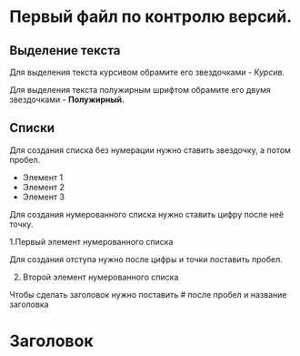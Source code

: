 # Первый файл по контролю версий.


## Выделение текста
Для выделения текста курсивом обрамите его звездочками - *Курсив.*

Для выделения текста полужирным шрифтом обрамите его двумя звездочками - **Полужирный.**

## Списки
Для создания списка без нумерации нужно ставить звездочку, а потом пробел.
* Элемент 1
* Элемент 2
* Элемент 3

Для создания нумерованного списка нужно ставить цифру после неё точку.

1.Первый элемент нумерованного списка

Для создания отступа нужно после цифры и точки поставить пробел.

2. Второй элемент нумерованного списка

Чтобы сделать заголовок нужно поставить # после пробел и название заголовка
# Заголовок
